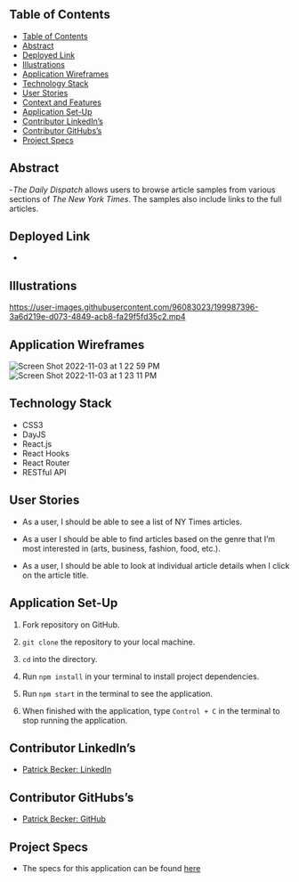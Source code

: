 ## Table of Contents

- [Table of Contents](#table-of-contents)
- [Abstract](#abstract)
- [Deployed Link](#)
- [Illustrations](#illustrations)
- [Application Wireframes](#application-wireframes)
- [Technology Stack](#technology-stack)
- [User Stories](#user-stories)
- [Context and Features](#context-and-features)
- [Application Set-Up](#application-set-up)
- [Contributor LinkedIn’s](#contributor-linkedins)
- [Contributor GitHubs’s](#contributor-githubss)
- [Project Specs](#project-specs)

## Abstract

-_The Daily Dispatch_ allows users to browse article samples from various sections of _The New York Times_. The samples also include links to the full articles. 

## Deployed Link

- 

## Illustrations

https://user-images.githubusercontent.com/96083023/199987396-3a6d219e-d073-4849-acb8-fa29f5fd35c2.mp4

## Application Wireframes

![Screen Shot 2022-11-03 at 1 22 59 PM](https://user-images.githubusercontent.com/96083023/199986948-1461d37a-9e4f-4c22-a563-d37fa551a61e.png)
![Screen Shot 2022-11-03 at 1 23 11 PM](https://user-images.githubusercontent.com/96083023/199987152-9753170b-df02-429d-9bc8-ac4059f68249.png)

## Technology Stack

- CSS3 
- DayJS
- React.js
- React Hooks
- React Router
- RESTful API

## User Stories

- As a user, I should be able to see a list of NY Times articles.

- As a user I should be able to find articles based on the genre that I’m most interested in (arts, business, fashion, food, etc.).

- As a user, I should be able to look at individual article details when I click on the article title. 
## Application Set-Up

1. Fork repository on GitHub.

2. `git clone` the repository to your local machine.

3. `cd` into the directory.

4. Run `npm install` in your terminal to install project dependencies.

5. Run `npm start` in the terminal to see the application. 

6. When finished with the application, type `Control + C` in the terminal to stop running the application. 

## Contributor LinkedIn’s

- [Patrick Becker: LinkedIn](https://www.linkedin.com/in/patrickgarrettbecker/)

## Contributor GitHubs’s

- [Patrick Becker: GitHub](https://github.com/PatrickGBecker) 

## Project Specs

- The specs for this application can be found 
[here](https://mod4.turing.edu/projects/take_home/take_home_fe)   

